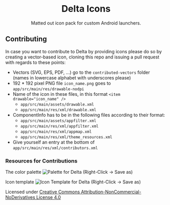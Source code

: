 <p align="center">
	<img src="https://github.com/Delta-Icons/android/raw/master/delta-logo.png" alt="">
</p>

<h1 align="center" padding="100">Delta Icons</h1>
<p align="center">Matted out icon pack for custom Android launchers.</p>

## Contributing
In case you want to contribute to Delta by providing icons please do so by creating a vector-based icon, cloning this repo and issuing a pull request with regards to these points:
- Vectors (SVG, EPS, PDF, ...) go to the `contributed-vectors` folder (names in lowercase alphabet with underscores please)
- 192 * 192 pixel PNG file `icon_name.png` goes to `app/src/main/res/drawable-nodpi`
- Name of the icon in these files, in this format `<item drawable="icon_name" />`
	- `app/src/main/assets/drawable.xml` 
	- `app/src/main/res/xml/drawable.xml`
- ComponentInfo has to be in the following files according to their format:
	- `app/src/main/assets/appfilter.xml`
	- `app/src/main/res/xml/appfilter.xml`
	- `app/src/main/res/xml/appmap.xml`
	- `app/src/main/res/xml/theme_resources.xml`
- Give yourself an entry at the bottom of `app/src/main/res/xml/contributors.xml`

### Resources for Contributions
The color palette
![Palette for Delta](https://github.com/Delta-Icons/android/raw/master/Palette.svg) (Right-Click &rarr; Save as)

Icon template
![Icon Template for Delta](https://github.com/Delta-Icons/android/raw/master/template.svg) (Right-Click &rarr; Save as)

Licensed under [Creative Commons Attribution-NonCommercial-NoDerivatives License 4.0](https://creativecommons.org/licenses/by-nc-nd/4.0/)
